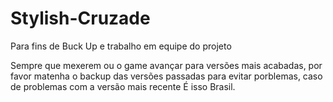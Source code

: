 # Stylish-Cruzade
Para fins de Buck Up e trabalho em equipe do projeto

Sempre que mexerem ou o game avançar para versões mais acabadas, por favor matenha o backup das versões passadas para evitar porblemas, caso de problemas com a versão mais recente
É isso Brasil.
